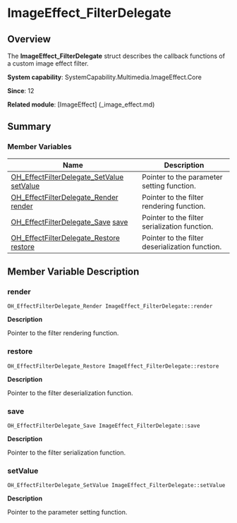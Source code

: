 # ImageEffect_FilterDelegate


## Overview

The **ImageEffect_FilterDelegate** struct describes the callback functions of a custom image effect filter.

**System capability**: SystemCapability.Multimedia.ImageEffect.Core

**Since**: 12

**Related module**: [ImageEffect] (_image_effect.md)


## Summary


### Member Variables

| Name| Description|
| -------- | -------- |
| [OH_EffectFilterDelegate_SetValue](_image_effect.md#oh_effectfilterdelegate_setvalue) [setValue](#setvalue) | Pointer to the parameter setting function. |
| [OH_EffectFilterDelegate_Render](_image_effect.md#oh_effectfilterdelegate_render) [render](#render) | Pointer to the filter rendering function. |
| [OH_EffectFilterDelegate_Save](_image_effect.md#oh_effectfilterdelegate_save) [save](#save) | Pointer to the filter serialization function. |
| [OH_EffectFilterDelegate_Restore](_image_effect.md#oh_effectfilterdelegate_restore) [restore](#restore) | Pointer to the filter deserialization function. |


## Member Variable Description


### render

```
OH_EffectFilterDelegate_Render ImageEffect_FilterDelegate::render
```
**Description**

Pointer to the filter rendering function.


### restore

```
OH_EffectFilterDelegate_Restore ImageEffect_FilterDelegate::restore
```
**Description**

Pointer to the filter deserialization function.


### save

```
OH_EffectFilterDelegate_Save ImageEffect_FilterDelegate::save
```
**Description**

Pointer to the filter serialization function.


### setValue

```
OH_EffectFilterDelegate_SetValue ImageEffect_FilterDelegate::setValue
```
**Description**

Pointer to the parameter setting function.